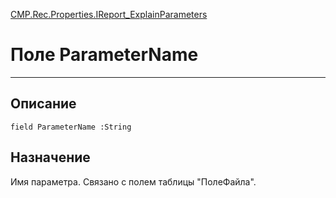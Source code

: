 ﻿---
Link: CMP.Rec.Properties.IReport_ExplainParameters.@ParameterName
---

<!---  Навигация
[Имя проекта](#) :
-->
[CMP.Rec.Properties.IReport_ExplainParameters](Default)

# Поле ParameterName
---

## Описание

    field ParameterName :String

<!--
## Аргументы{#Args}

### Аргумент1

Описание аргумента 1
-->

## Назначение

Имя параметра. Связано с полем таблицы "ПолеФайла".

<!--
## Пример

    ParameterName...
-->

